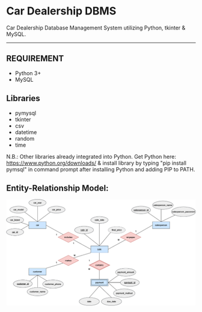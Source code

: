 # Car Dealership DBMS
Car Dealership Database Management System utilizing Python, tkinter &amp; MySQL.

---

## REQUIREMENT

- Python 3+
- MySQL

## Libraries

- pymysql
- tkinter
- csv
- datetime
- random
- time

N.B.: Other libraries already integrated into Python. Get Python here: https://www.python.org/downloads/
	& install library by typing "pip install pymsql" in command prompt after installing Python and adding PIP to PATH.

## Entity-Relationship Model:

![ER IMAGE](https://github.com/ahmed-elsisi/car-dealership-dbms/blob/main/er-model.png)
